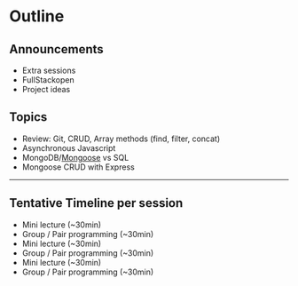 # Outline

## Announcements

- Extra sessions
- FullStackopen
- Project ideas

## Topics

- Review: Git, CRUD, Array methods (find, filter, concat)
- Asynchronous Javascript
- MongoDB/[Mongoose](./mongoose.md) vs SQL
- Mongoose CRUD with Express
<!-- - Mongoose CRUD from command line (Node)
- Mongoose CRUD with Express -->

---

## Tentative Timeline per session

- Mini lecture (~30min)
- Group / Pair programming (~30min)
- Mini lecture (~30min)
- Group / Pair programming (~30min)
- Mini lecture (~30min)
- Group / Pair programming (~30min)
